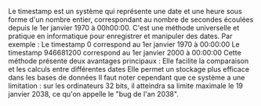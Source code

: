 Le timestamp est un système qui représente une date et une heure sous forme d'un nombre entier, correspondant au nombre de secondes écoulées depuis le 1er janvier 1970 à 00h00:00. C'est une méthode universelle et pratique en informatique pour enregistrer et manipuler des dates.
Par exemple :
Le timestamp 0 correspond au 1er janvier 1970 à 00:00:00
Le timestamp 946681200 correspond au 1er janvier 2000 à 00:00:00
Cette méthode présente deux avantages principaux :
Elle facilite la comparaison et les calculs entre différentes dates
Elle permet un stockage plus efficace dans les bases de données
Il faut noter cependant que ce système a une limitation : sur les ordinateurs 32 bits, il atteindra sa limite maximale le 19 janvier 2038, ce qu'on appelle le "bug de l'an 2038".